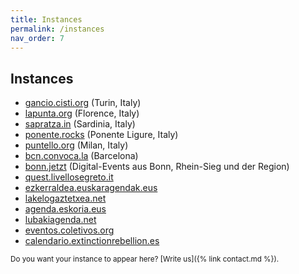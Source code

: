 ```yaml
---
title: Instances
permalink: /instances
nav_order: 7
---
```


## Instances

- [gancio.cisti.org](https://gancio.cisti.org) (Turin, Italy)
- [lapunta.org](https://lapunta.org) (Florence, Italy)
- [sapratza.in](https://sapratza.in/) (Sardinia, Italy)
- [ponente.rocks](https://ponente.rocks) (Ponente Ligure, Italy)
- [puntello.org](https://puntello.org) (Milan, Italy)
- [bcn.convoca.la](https://bcn.convoca.la/) (Barcelona)
- [bonn.jetzt](https://bonn.jetzt/) (Digital-Events aus Bonn, Rhein-Sieg und der Region)
- [quest.livellosegreto.it](https://quest.livellosegreto.it/)
- [ezkerraldea.euskaragendak.eus](https://ezkerraldea.euskaragendak.eus/)
- [lakelogaztetxea.net](https://lakelogaztetxea.net)
- [agenda.eskoria.eus](https://agenda.eskoria.eus/)
- [lubakiagenda.net](https://lubakiagenda.net/)
- [eventos.coletivos.org](https://eventos.coletivos.org/)
- [calendario.extinctionrebellion.es](https://calendario.extinctionrebellion.es/)


<small>Do you want your instance to appear here? [Write us]({% link contact.md %}).</small>

